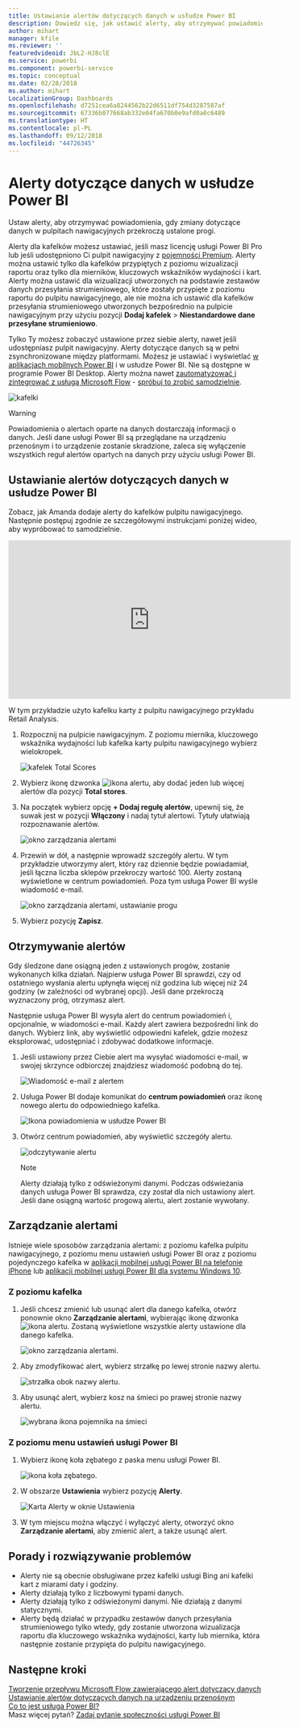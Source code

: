 ```yaml
---
title: Ustawianie alertów dotyczących danych w usłudze Power BI
description: Dowiedz się, jak ustawić alerty, aby otrzymywać powiadomienia, gdy zmiany dotyczące danych w pulpitach nawigacyjnych przekroczą ustalone progi w usłudze Microsoft Power BI.
author: mihart
manager: kfile
ms.reviewer: ''
featuredvideoid: JbL2-HJ8clE
ms.service: powerbi
ms.component: powerbi-service
ms.topic: conceptual
ms.date: 02/28/2018
ms.author: mihart
LocalizationGroup: Dashboards
ms.openlocfilehash: d7251cea6a8244562b22d6511df754d3287587af
ms.sourcegitcommit: 67336b077668ab332e04fa670b0e9afd0a0c6489
ms.translationtype: HT
ms.contentlocale: pl-PL
ms.lasthandoff: 09/12/2018
ms.locfileid: "44726345"
---
```

# <a name="data-alerts-in-power-bi-service"></a>Alerty dotyczące danych w usłudze Power BI
Ustaw alerty, aby otrzymywać powiadomienia, gdy zmiany dotyczące danych w pulpitach nawigacyjnych przekroczą ustalone progi. 

Alerty dla kafelków możesz ustawiać, jeśli masz licencję usługi Power BI Pro lub jeśli udostępniono Ci pulpit nawigacyjny z [pojemności Premium](service-premium.md). Alerty można ustawić tylko dla kafelków przypiętych z poziomu wizualizacji raportu oraz tylko dla mierników, kluczowych wskaźników wydajności i kart. Alerty można ustawić dla wizualizacji utworzonych na podstawie zestawów danych przesyłania strumieniowego, które zostały przypięte z poziomu raportu do pulpitu nawigacyjnego, ale nie można ich ustawić dla kafelków przesyłania strumieniowego utworzonych bezpośrednio na pulpicie nawigacyjnym przy użyciu pozycji **Dodaj kafelek** > **Niestandardowe dane przesyłane strumieniowo**. 

Tylko Ty możesz zobaczyć ustawione przez siebie alerty, nawet jeśli udostępniasz pulpit nawigacyjny. Alerty dotyczące danych są w pełni zsynchronizowane między platformami. Możesz je ustawiać i wyświetlać [w aplikacjach mobilnych Power BI](consumer/mobile/mobile-set-data-alerts-in-the-mobile-apps.md) i w usłudze Power BI. Nie są dostępne w programie Power BI Desktop. Alerty można nawet [zautomatyzować i zintegrować z usługą Microsoft Flow](https://flow.microsoft.com) - [spróbuj to zrobić samodzielnie](service-flow-integration.md).

![kafelki](media/service-set-data-alerts/powerbi-alert-types-new.png)

> [!WARNING]
> Powiadomienia o alertach oparte na danych dostarczają informacji o danych. Jeśli dane usługi Power BI są przeglądane na urządzeniu przenośnym i to urządzenie zostanie skradzione, zaleca się wyłączenie wszystkich reguł alertów opartych na danych przy użyciu usługi Power BI.
> 
> 

## <a name="set-data-alerts-in-power-bi-service"></a>Ustawianie alertów dotyczących danych w usłudze Power BI
Zobacz, jak Amanda dodaje alerty do kafelków pulpitu nawigacyjnego. Następnie postępuj zgodnie ze szczegółowymi instrukcjami poniżej wideo, aby wypróbować to samodzielnie.

<iframe width="560" height="315" src="https://www.youtube.com/embed/JbL2-HJ8clE" frameborder="0" allowfullscreen></iframe>

W tym przykładzie użyto kafelku karty z pulpitu nawigacyjnego przykładu Retail Analysis.

1. Rozpocznij na pulpicie nawigacyjnym. Z poziomu miernika, kluczowego wskaźnika wydajności lub kafelka karty pulpitu nawigacyjnego wybierz wielokropek.
   
   ![kafelek Total Scores](media/service-set-data-alerts/powerbi-card.png)
2. Wybierz ikonę dzwonka ![ikona alertu](media/service-set-data-alerts/power-bi-bell-icon.png), aby dodać jeden lub więcej alertów dla pozycji **Total stores**.
   
1. Na początek wybierz opcję **+ Dodaj regułę alertów**, upewnij się, że suwak jest w pozycji **Włączony** i nadaj tytuł alertowi. Tytuły ułatwiają rozpoznawanie alertów.
   
   ![okno zarządzania alertami](media/service-set-data-alerts/powerbi-alert-title.png)
4. Przewiń w dół, a następnie wprowadź szczegóły alertu.  W tym przykładzie utworzymy alert, który raz dziennie będzie powiadamiał, jeśli łączna liczba sklepów przekroczy wartość 100. Alerty zostaną wyświetlone w centrum powiadomień. Poza tym usługa Power BI wyśle wiadomość e-mail.
   
   ![okno zarządzania alertami, ustawianie progu](media/service-set-data-alerts/power-bi-set-alert-details.png)
5. Wybierz pozycję **Zapisz**.

## <a name="receiving-alerts"></a>Otrzymywanie alertów
Gdy śledzone dane osiągną jeden z ustawionych progów, zostanie wykonanych kilka działań. Najpierw usługa Power BI sprawdzi, czy od ostatniego wysłania alertu upłynęła więcej niż godzina lub więcej niż 24 godziny (w zależności od wybranej opcji). Jeśli dane przekroczą wyznaczony próg, otrzymasz alert.

Następnie usługa Power BI wysyła alert do centrum powiadomień i, opcjonalnie, w wiadomości e-mail. Każdy alert zawiera bezpośredni link do danych. Wybierz link, aby wyświetlić odpowiedni kafelek, gdzie możesz eksplorować, udostępniać i zdobywać dodatkowe informacje.  

1. Jeśli ustawiony przez Ciebie alert ma wysyłać wiadomości e-mail, w swojej skrzynce odbiorczej znajdziesz wiadomość podobną do tej.
   
   ![Wiadomość e-mail z alertem](media/service-set-data-alerts/powerbi-alerts-email.png)
2. Usługa Power BI dodaje komunikat do **centrum powiadomień** oraz ikonę nowego alertu do odpowiedniego kafelka.
   
   ![Ikona powiadomienia w usłudze Power BI](media/service-set-data-alerts/powerbi-alert-notifications.png)
3. Otwórz centrum powiadomień, aby wyświetlić szczegóły alertu.
   
    ![odczytywanie alertu](media/service-set-data-alerts/powerbi-alert-notfication.png)
   
   > [!NOTE]
   > Alerty działają tylko z odświeżonymi danymi. Podczas odświeżania danych usługa Power BI sprawdza, czy został dla nich ustawiony alert. Jeśli dane osiągną wartość progową alertu, alert zostanie wywołany.
   > 
   > 

## <a name="managing-alerts"></a>Zarządzanie alertami
Istnieje wiele sposobów zarządzania alertami: z poziomu kafelka pulpitu nawigacyjnego, z poziomu menu ustawień usługi Power BI oraz z poziomu pojedynczego kafelka w [aplikacji mobilnej usługi Power BI na telefonie iPhone](consumer/mobile/mobile-set-data-alerts-in-the-mobile-apps.md) lub [aplikacji mobilnej usługi Power BI dla systemu Windows 10](consumer/mobile/mobile-set-data-alerts-in-the-mobile-apps.md).

### <a name="from-the-tile-itself"></a>Z poziomu kafelka
1. Jeśli chcesz zmienić lub usunąć alert dla danego kafelka, otwórz ponownie okno **Zarządzanie alertami**, wybierając ikonę dzwonka ![ikona alertu](media/service-set-data-alerts/power-bi-bell-icon.png). Zostaną wyświetlone wszystkie alerty ustawione dla danego kafelka.
   
    ![okno zarządzania alertami](media/service-set-data-alerts/powerbi-see-alerts.png).
2. Aby zmodyfikować alert, wybierz strzałkę po lewej stronie nazwy alertu.
   
    ![strzałka obok nazwy alertu](media/service-set-data-alerts/powerbi-see-alerts-arrow.png).
3. Aby usunąć alert, wybierz kosz na śmieci po prawej stronie nazwy alertu.
   
      ![wybrana ikona pojemnika na śmieci](media/service-set-data-alerts/powerbi-see-alerts-delete.png)

### <a name="from-the-power-bi-settings-menu"></a>Z poziomu menu ustawień usługi Power BI
1. Wybierz ikonę koła zębatego z paska menu usługi Power BI.
   
    ![ikona koła zębatego](media/service-set-data-alerts/powerbi-gear-icon.png).
2. W obszarze **Ustawienia** wybierz pozycję **Alerty**.
   
    ![Karta Alerty w oknie Ustawienia](media/service-set-data-alerts/powerbi-alert-settings.png)
3. W tym miejscu można włączyć i wyłączyć alerty, otworzyć okno **Zarządzanie alertami**, aby zmienić alert, a także usunąć alert.

## <a name="tips-and-troubleshooting"></a>Porady i rozwiązywanie problemów
* Alerty nie są obecnie obsługiwane przez kafelki usługi Bing ani kafelki kart z miarami daty i godziny.
* Alerty działają tylko z liczbowymi typami danych.
* Alerty działają tylko z odświeżonymi danymi. Nie działają z danymi statycznymi.
* Alerty będą działać w przypadku zestawów danych przesyłania strumieniowego tylko wtedy, gdy zostanie utworzona wizualizacja raportu dla kluczowego wskaźnika wydajności, karty lub miernika, która następnie zostanie przypięta do pulpitu nawigacyjnego.

## <a name="next-steps"></a>Następne kroki
[Tworzenie przepływu Microsoft Flow zawierającego alert dotyczący danych](service-flow-integration.md)    
[Ustawianie alertów dotyczących danych na urządzeniu przenośnym](consumer/mobile/mobile-set-data-alerts-in-the-mobile-apps.md)    
[Co to jest usługa Power BI?](power-bi-overview.md)    
Masz więcej pytań? [Zadaj pytanie społeczności usługi Power BI](http://community.powerbi.com/)

